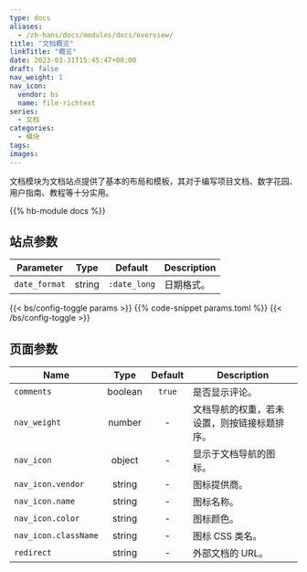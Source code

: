 ```yaml
---
type: docs
aliases:
  - /zh-hans/docs/modules/docs/overview/
title: "文档概览"
linkTitle: "概览"
date: 2023-03-31T15:45:47+08:00
draft: false
nav_weight: 1
nav_icon:
  vendor: bs
  name: file-richtext
series:
  - 文档
categories:
  - 模块
tags:
images:
---
```


文档模块为文档站点提供了基本的布局和模板，其对于编写项目文档、数字花园、用户指南、教程等十分实用。

<!--more-->

{{% hb-module docs %}}

## 站点参数

| Parameter     |  Type  |   Default    | Description |
| ------------- | :----: | :----------: | ----------- |
| `date_format` | string | `:date_long` | 日期格式。  |

{{< bs/config-toggle params >}}
{{% code-snippet params.toml %}}
{{< /bs/config-toggle >}}

## 页面参数

| Name                 |  Type   | Default | Description                                  |
| -------------------- | :-----: | :-----: | -------------------------------------------- |
| `comments`           | boolean | `true`  | 是否显示评论。                               |
| `nav_weight`         | number  |    -    | 文档导航的权重，若未设置，则按链接标题排序。 |
| `nav_icon`           | object  |    -    | 显示于文档导航的图标。                       |
| `nav_icon.vendor`    | string  |    -    | 图标提供商。                                 |
| `nav_icon.name`      | string  |    -    | 图标名称。                                   |
| `nav_icon.color`     | string  |    -    | 图标颜色。                                   |
| `nav_icon.className` | string  |    -    | 图标 CSS 类名。                              |
| `redirect`           | string  |    -    | 外部文档的 URL。                             |
